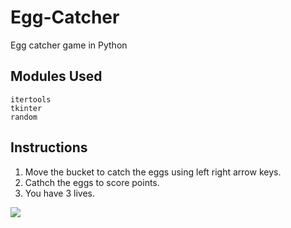 # Egg-Catcher
Egg catcher game in Python

## Modules Used
```
itertools
tkinter
random
```

## Instructions

1. Move the bucket to catch the eggs using left right arrow keys.
2. Cathch the eggs to score points.
3. You have 3 lives.


<img src="images\e.jpg">

